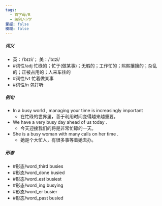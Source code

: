 ```yaml
---
tags:
  - 首字母/B
  - 级别/小学
掌握: false
模糊: false
---
```

##### 词义
- 英：/ˈbɪzi/； 美：/ˈbɪzi/
- #词性/adj  忙碌的；忙于(做某事)；无暇的；工作忙的；熙熙攘攘的；杂乱的；正被占用的；人来车往的
- #词性/vt  忙着做某事
- #词性/n  包打听
##### 例句
- In a busy world , managing your time is increasingly important
	- 在忙碌的世界里，善于利用时间变得越来越重要。
- We have a very busy day ahead of us today .
	- 今天迎接我们的将是非常忙碌的一天。
- She is a busy woman with many calls on her time .
	- 她是个大忙人，有很多事等着她去办。
##### 形态
- #形态/word_third busies
- #形态/word_done busied
- #形态/word_est busiest
- #形态/word_ing busying
- #形态/word_er busier
- #形态/word_past busied
